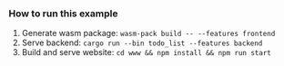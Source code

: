 ### How to run this example

1. Generate wasm package: `wasm-pack build -- --features frontend`
2. Serve backend: `cargo run --bin todo_list --features backend`
3. Build and serve website: `cd www && npm install && npm run start`
